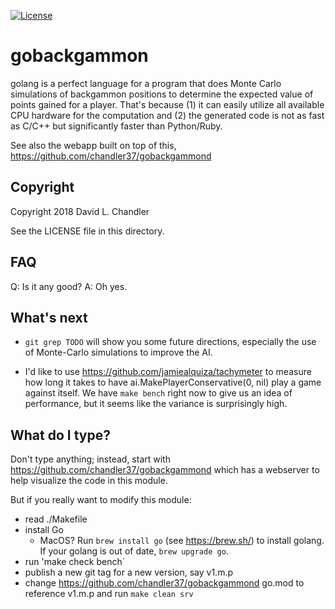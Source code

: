 [![License](https://img.shields.io/badge/License-Apache%202.0-blue.svg)](https://opensource.org/licenses/Apache-2.0)

# gobackgammon

golang is a perfect language for a program that does Monte Carlo simulations of
backgammon positions to determine the expected value of points gained for a
player. That's because (1) it can easily utilize all available CPU hardware for
the computation and (2) the generated code is not as fast as C/C++ but
significantly faster than Python/Ruby.

See also the webapp built on top of this, https://github.com/chandler37/gobackgammond

## Copyright

Copyright 2018 David L. Chandler

See the LICENSE file in this directory.

## FAQ

Q: Is it any good?
A: Oh yes.

## What's next

* `git grep TODO` will show you some future directions, especially the use of
Monte-Carlo simulations to improve the AI.

* I'd like to use https://github.com/jamiealquiza/tachymeter to measure how long
it takes to have ai.MakePlayerConservative(0, nil) play a game against
itself. We have `make bench` right now to give us an idea of performance, but
it seems like the variance is surprisingly high.


## What do I type?

Don't type anything; instead, start with
https://github.com/chandler37/gobackgammond which has a webserver to help
visualize the code in this module.

But if you really want to modify this module:
- read ./Makefile
- install Go
  - MacOS? Run `brew install go` (see https://brew.sh/) to install golang. If
    your golang is out of date, `brew upgrade go`.
- run 'make check bench`
- publish a new git tag for a new version, say v1.m.p
- change https://github.com/chandler37/gobackgammond go.mod to reference v1.m.p and run `make clean srv`
